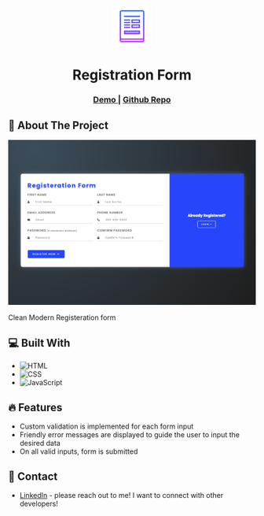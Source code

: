 <div align="center">
  <a href="https://github.com/othneildrew/Best-README-Template">
    <img src="form-icon.png" alt="Logo" width="80" height="80">
  </a>

  <h1 align="center">Registration Form</h1>

  <div align="center">
		<h3>
			<a href="https://globoivic.github.io/Music-Player/">
				Demo
			</a>
			<span> | </span>
			<a href="https://github.com/GloBoiVic/Form-Validator">
				Github Repo
			</a>
		</h3>
	</div>
</div>

## :page_facing_up: About The Project

![Flick Finder Screenshot](project-visual.png)

Clean Modern Registeration form

## :computer: Built With

- ![HTML][HTML-shield]
- ![CSS][CSS-shield]
- ![JavaScript][JavaScript-shield]

## :fire: Features

- Custom validation is implemented for each form input
- Friendly error messages are displayed to guide the user to input the desired data
- On all valid inputs, form is submitted

## :bust_in_silhouette: Contact

- [LinkedIn](https://www.linkedin.com/in/developing-vic/) - please reach out to me! I want to connect with other developers!

<!-- MARKDOWN LINKS & IMAGES -->

[html-shield]: https://img.shields.io/badge/HTML5-E34F26?style=for-the-badge&logo=html5&logoColor=white
[CSS-shield]: https://img.shields.io/badge/CSS3-1572B6?style=for-the-badge&logo=css3&logoColor=white
[JavaScript-shield]: https://img.shields.io/badge/JavaScript-F7DF1E?style=for-the-badge&logo=javascript&logoColor=black
